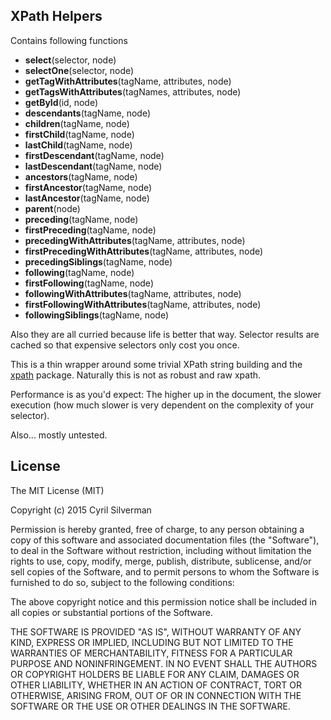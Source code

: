 ## XPath Helpers

Contains following functions

* **select**(selector, node)
* **selectOne**(selector, node)
* **getTagWithAttributes**(tagName, attributes, node)
* **getTagsWithAttributes**(tagNames, attributes, node)
* **getById**(id, node)
* **descendants**(tagName, node)
* **children**(tagName, node)
* **firstChild**(tagName, node)
* **lastChild**(tagName, node)
* **firstDescendant**(tagName, node)
* **lastDescendant**(tagName, node)
* **ancestors**(tagName, node)
* **firstAncestor**(tagName, node)
* **lastAncestor**(tagName, node)
* **parent**(node)
* **preceding**(tagName, node)
* **firstPreceding**(tagName, node)
* **precedingWithAttributes**(tagName, attributes, node)
* **firstPrecedingWithAttributes**(tagName, attributes, node)
* **precedingSiblings**(tagName, node)
* **following**(tagName, node)
* **firstFollowing**(tagName, node)
* **followingWithAttributes**(tagName, attributes, node)
* **firstFollowingWithAttributes**(tagName, attributes, node)
* **followingSiblings**(tagName, node)

Also they are all curried because life is better that way. Selector results are cached so that expensive selectors only cost you once.

This is a thin wrapper around some trivial XPath string building and the [xpath](https://github.com/goto100/xpath) package. Naturally this is not as robust and raw xpath.

Performance is as you'd expect: The higher up in the document, the slower execution (how much slower is very dependent on the complexity of your selector).

Also... mostly untested.

## License

The MIT License (MIT)

Copyright (c) 2015 Cyril Silverman

Permission is hereby granted, free of charge, to any person obtaining a copy
of this software and associated documentation files (the "Software"), to deal
in the Software without restriction, including without limitation the rights
to use, copy, modify, merge, publish, distribute, sublicense, and/or sell
copies of the Software, and to permit persons to whom the Software is
furnished to do so, subject to the following conditions:

The above copyright notice and this permission notice shall be included in
all copies or substantial portions of the Software.

THE SOFTWARE IS PROVIDED "AS IS", WITHOUT WARRANTY OF ANY KIND, EXPRESS OR
IMPLIED, INCLUDING BUT NOT LIMITED TO THE WARRANTIES OF MERCHANTABILITY,
FITNESS FOR A PARTICULAR PURPOSE AND NONINFRINGEMENT. IN NO EVENT SHALL THE
AUTHORS OR COPYRIGHT HOLDERS BE LIABLE FOR ANY CLAIM, DAMAGES OR OTHER
LIABILITY, WHETHER IN AN ACTION OF CONTRACT, TORT OR OTHERWISE, ARISING FROM,
OUT OF OR IN CONNECTION WITH THE SOFTWARE OR THE USE OR OTHER DEALINGS IN
THE SOFTWARE.